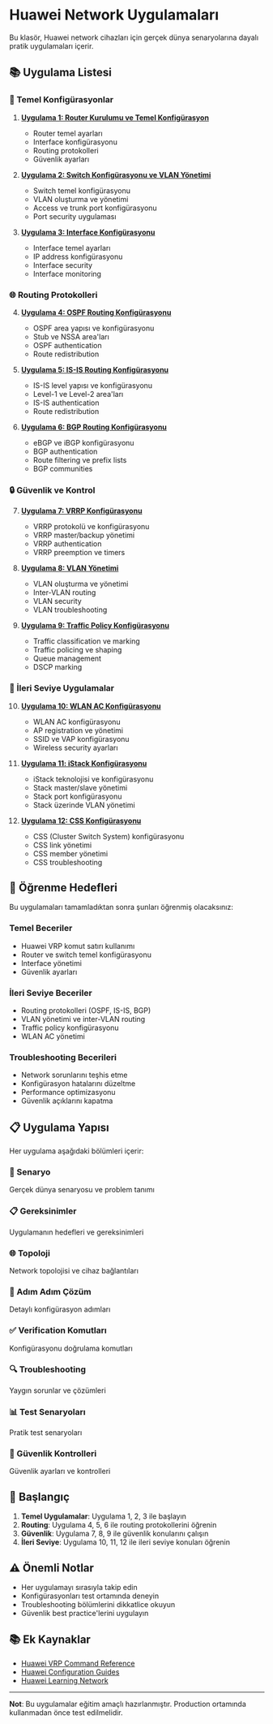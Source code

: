 # Huawei Network Uygulamaları

Bu klasör, Huawei network cihazları için gerçek dünya senaryolarına dayalı pratik uygulamaları içerir.

## 📚 Uygulama Listesi

### 🔧 Temel Konfigürasyonlar
1. **[Uygulama 1: Router Kurulumu ve Temel Konfigürasyon](uygulama-1-router-kurulumu.md)**
   - Router temel ayarları
   - Interface konfigürasyonu
   - Routing protokolleri
   - Güvenlik ayarları

2. **[Uygulama 2: Switch Konfigürasyonu ve VLAN Yönetimi](uygulama-2-switch-konfigurasyonu.md)**
   - Switch temel konfigürasyonu
   - VLAN oluşturma ve yönetimi
   - Access ve trunk port konfigürasyonu
   - Port security uygulaması

3. **[Uygulama 3: Interface Konfigürasyonu](uygulama-3-interface-konfigurasyonu.md)**
   - Interface temel ayarları
   - IP address konfigürasyonu
   - Interface security
   - Interface monitoring

### 🌐 Routing Protokolleri
4. **[Uygulama 4: OSPF Routing Konfigürasyonu](uygulama-4-ospf-routing.md)**
   - OSPF area yapısı ve konfigürasyonu
   - Stub ve NSSA area'ları
   - OSPF authentication
   - Route redistribution

5. **[Uygulama 5: IS-IS Routing Konfigürasyonu](uygulama-5-is-is-routing.md)**
   - IS-IS level yapısı ve konfigürasyonu
   - Level-1 ve Level-2 area'ları
   - IS-IS authentication
   - Route redistribution

6. **[Uygulama 6: BGP Routing Konfigürasyonu](uygulama-6-bgp-routing.md)**
   - eBGP ve iBGP konfigürasyonu
   - BGP authentication
   - Route filtering ve prefix lists
   - BGP communities

### 🔒 Güvenlik ve Kontrol
7. **[Uygulama 7: VRRP Konfigürasyonu](uygulama-7-vrrp-konfigurasyonu.md)**
   - VRRP protokolü ve konfigürasyonu
   - VRRP master/backup yönetimi
   - VRRP authentication
   - VRRP preemption ve timers

8. **[Uygulama 8: VLAN Yönetimi](uygulama-8-vlan-yonetimi.md)**
   - VLAN oluşturma ve yönetimi
   - Inter-VLAN routing
   - VLAN security
   - VLAN troubleshooting

9. **[Uygulama 9: Traffic Policy Konfigürasyonu](uygulama-9-traffic-policy.md)**
   - Traffic classification ve marking
   - Traffic policing ve shaping
   - Queue management
   - DSCP marking

### 🏢 İleri Seviye Uygulamalar
10. **[Uygulama 10: WLAN AC Konfigürasyonu](uygulama-10-wlan-ac-konfigurasyonu.md)**
    - WLAN AC konfigürasyonu
    - AP registration ve yönetimi
    - SSID ve VAP konfigürasyonu
    - Wireless security ayarları

11. **[Uygulama 11: iStack Konfigürasyonu](uygulama-11-istack-konfigurasyonu.md)**
    - iStack teknolojisi ve konfigürasyonu
    - Stack master/slave yönetimi
    - Stack port konfigürasyonu
    - Stack üzerinde VLAN yönetimi

12. **[Uygulama 12: CSS Konfigürasyonu](uygulama-12-css-konfigurasyonu.md)**
    - CSS (Cluster Switch System) konfigürasyonu
    - CSS link yönetimi
    - CSS member yönetimi
    - CSS troubleshooting

## 🎯 Öğrenme Hedefleri

Bu uygulamaları tamamladıktan sonra şunları öğrenmiş olacaksınız:

### Temel Beceriler
- Huawei VRP komut satırı kullanımı
- Router ve switch temel konfigürasyonu
- Interface yönetimi
- Güvenlik ayarları

### İleri Seviye Beceriler
- Routing protokolleri (OSPF, IS-IS, BGP)
- VLAN yönetimi ve inter-VLAN routing
- Traffic policy konfigürasyonu
- WLAN AC yönetimi

### Troubleshooting Becerileri
- Network sorunlarını teşhis etme
- Konfigürasyon hatalarını düzeltme
- Performance optimizasyonu
- Güvenlik açıklarını kapatma

## 📋 Uygulama Yapısı

Her uygulama aşağıdaki bölümleri içerir:

### 🎯 Senaryo
Gerçek dünya senaryosu ve problem tanımı

### 📋 Gereksinimler
Uygulamanın hedefleri ve gereksinimleri

### 🌐 Topoloji
Network topolojisi ve cihaz bağlantıları

### 🔧 Adım Adım Çözüm
Detaylı konfigürasyon adımları

### ✅ Verification Komutları
Konfigürasyonu doğrulama komutları

### 🔍 Troubleshooting
Yaygın sorunlar ve çözümleri

### 📊 Test Senaryoları
Pratik test senaryoları

### 🔐 Güvenlik Kontrolleri
Güvenlik ayarları ve kontrolleri

## 🚀 Başlangıç

1. **Temel Uygulamalar**: Uygulama 1, 2, 3 ile başlayın
2. **Routing**: Uygulama 4, 5, 6 ile routing protokollerini öğrenin
3. **Güvenlik**: Uygulama 7, 8, 9 ile güvenlik konularını çalışın
4. **İleri Seviye**: Uygulama 10, 11, 12 ile ileri seviye konuları öğrenin

## ⚠️ Önemli Notlar

- Her uygulamayı sırasıyla takip edin
- Konfigürasyonları test ortamında deneyin
- Troubleshooting bölümlerini dikkatlice okuyun
- Güvenlik best practice'lerini uygulayın

## 📚 Ek Kaynaklar

- [Huawei VRP Command Reference](https://support.huawei.com/enterprise/en/doc/EDOC1100055045)
- [Huawei Configuration Guides](https://support.huawei.com/enterprise/en/)
- [Huawei Learning Network](https://e.huawei.com/en/training/)

---

**Not**: Bu uygulamalar eğitim amaçlı hazırlanmıştır. Production ortamında kullanmadan önce test edilmelidir. 